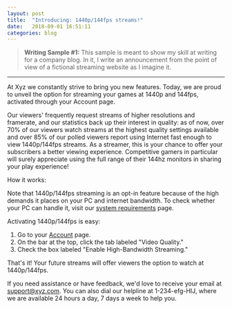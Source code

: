 ```yaml
---
layout: post
title:  "Introducing: 1440p/144fps streams!"
date:   2018-09-01 16:51:11
categories: blog
---
```



>**Writing Sample #1:** This sample is meant to show my skill at writing for a company blog. In it, I write an announcement from the point of view of a fictional streaming website as I imagine it.


***

At Xyz we constantly strive to bring you new features. Today, we are proud to unveil the option for streaming your games at 1440p and 144fps, activated through your Account page.

Our viewers' frequently request streams of higher resolutions and framerate, and our statistics back up their interest in quality: as of now, over 70% of our viewers watch streams at the highest quality settings available and over 85% of our polled viewers report using Internet fast enough to view 1440p/144fps streams. As a streamer, this is your chance to offer your subscribers a better viewing experience. Competitive gamers in particular will surely appreciate using the full range of their 144hz monitors in sharing your play experience!

How it works:

Note that 1440p/144fps streaming is an opt-in feature because of the high demands it places on your PC and internet bandwidth. To check whether your PC can handle it, visit our [system requirements]() page.

Activating 1440p/144fps is easy:

1. Go to your [Account]() page.
2. On the bar at the top, click the tab labeled "Video Quality."
3. Check the box labeled "Enable High-Bandwidth Streaming."

That's it! Your future streams will offer viewers the option to watch at 1440p/144fps.

If you need assistance or have feedback, we'd love to receive your email at [support@xyz.com](). You can also dial our helpline at 1-234-efg-HIJ, where we are available 24 hours a day, 7 days a week to help you.
